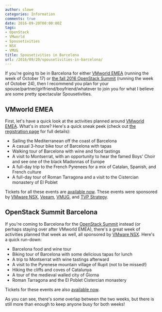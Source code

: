 ```yaml
---
author: slowe
categories: Information
comments: true
date: 2016-09-20T00:00:00Z
tags:
- OpenStack
- VMworld
- Spousetivities
- NSX
- VMUG
title: Spousetivities in Barcelona
url: /2016/09/20/spousetivities-in-barcelona/
---
```


If you're going to be in Barcelona for either [VMworld EMEA][link-7] (running the week of October 17) or [the fall 2016 OpenStack Summit][link-8] (running the week of October 24), then I recommend you plan for your spouse/partner/girlfriend/boyfriend/whatever to join you for what I believe are some pretty spectacular Spousetivities.

## VMworld EMEA

First, let's have a quick look at the activities planned around [VMworld EMEA][link-7]. What's in store? Here's a quick sneak peek (check out [the registration page][link-1] for full details):

* Sailing the Mediterranean off the coast of Barcelona
* A casual 3-hour bike tour of Barcelona with tapas
* Walking tour of Barcelona with wine and food tastings
* A visit to Montserrat, with an opportunity to hear the famed Boys' Choir and see one of the black Madonnas of Europe
* A full-day trip to the French Pyrenees for a mix of Catalan, Spanish, and French culture
* A full-day tour of Roman Tarragona and a visit to the Cistercian monastery of El Poblet

Tickets for all these events are [available now][link-1]. These events were sponsored by [VMware NSX][link-3], [Veeam][link-4], [VMUG][link-5], and [TVP Strategy][link-6].

## OpenStack Summit Barcelona

If you're coming to Barcelona for the [OpenStack Summit][link-8] instead (or perhaps staying over after VMworld EMEA), there's a great week of activities planned that week as well, all sponsored by [VMware NSX][link-3]. Here's a quick run-down:

* Barcelona food and wine tour
* Biking tour of Barcelona with some delicious tapas for lunch
* A trip to Montserrat with wine tastings afterward
* A visit to the Pyrenese mountain village of Rupit (not to be missed!)
* Hiking the cliffs and coves of Catalunya
* A tour of the medieval walled city of Giorna
* Roman Tarragona and the El Poblet Cistercian monastery

Tickets for these events are also [available now][link-2].

As you can see, there's some overlap between the two weeks, but there is still more than enough to keep anyone busy for both weeks!



[link-1]: https://spousetivities.ticketleap.com/vmworld2016emea/
[link-2]: https://spousetivities.ticketleap.com/openstack-summit-2016-barcelona/
[link-3]: http://www.vmware.com/products/nsx.html
[link-4]: https://www.veeam.com
[link-5]: http://www.myvmug.org
[link-6]: https://www.virtualizationpractice.com/
[link-7]: http://www.vmworld.com/en/europe/index.html
[link-8]: https://www.openstack.org/summit/barcelona-2016/
